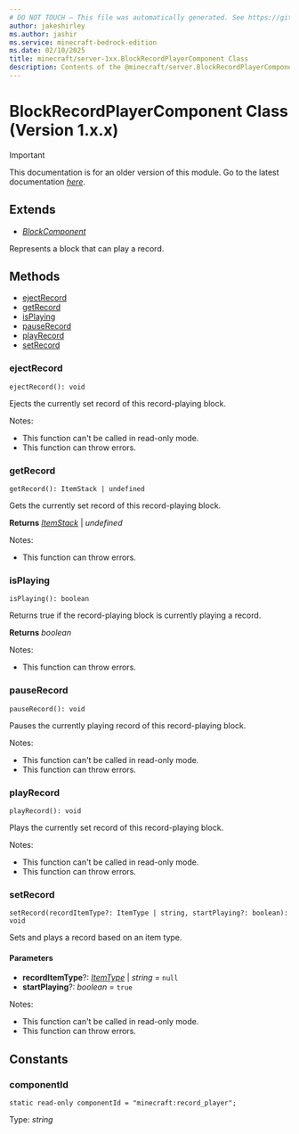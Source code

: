 ```yaml
---
# DO NOT TOUCH — This file was automatically generated. See https://github.com/mojang/minecraftapidocsgenerator to modify descriptions, examples, etc.
author: jakeshirley
ms.author: jashir
ms.service: minecraft-bedrock-edition
ms.date: 02/10/2025
title: minecraft/server-1xx.BlockRecordPlayerComponent Class
description: Contents of the @minecraft/server.BlockRecordPlayerComponent class (Version 1.x.x).
---
```

# BlockRecordPlayerComponent Class (Version 1.x.x)

> [!IMPORTANT]
> This documentation is for an older version of this module. Go to the latest documentation [*here*](../../../scriptapi/minecraft/server/BlockRecordPlayerComponent.md).

## Extends
- [*BlockComponent*](BlockComponent.md)

Represents a block that can play a record.

## Methods
- [ejectRecord](#ejectrecord)
- [getRecord](#getrecord)
- [isPlaying](#isplaying)
- [pauseRecord](#pauserecord)
- [playRecord](#playrecord)
- [setRecord](#setrecord)

### **ejectRecord**
`
ejectRecord(): void
`

Ejects the currently set record of this record-playing block.
  
Notes:
- This function can't be called in read-only mode.
- This function can throw errors.

### **getRecord**
`
getRecord(): ItemStack | undefined
`

Gets the currently set record of this record-playing block.

**Returns** [*ItemStack*](ItemStack.md) | *undefined*
  
Notes:
- This function can throw errors.

### **isPlaying**
`
isPlaying(): boolean
`

Returns true if the record-playing block is currently playing a record.

**Returns** *boolean*
  
Notes:
- This function can throw errors.

### **pauseRecord**
`
pauseRecord(): void
`

Pauses the currently playing record of this record-playing block.
  
Notes:
- This function can't be called in read-only mode.
- This function can throw errors.

### **playRecord**
`
playRecord(): void
`

Plays the currently set record of this record-playing block.
  
Notes:
- This function can't be called in read-only mode.
- This function can throw errors.

### **setRecord**
`
setRecord(recordItemType?: ItemType | string, startPlaying?: boolean): void
`

Sets and plays a record based on an item type.

#### **Parameters**
- **recordItemType**?: [*ItemType*](ItemType.md) | *string* = `null`
- **startPlaying**?: *boolean* = `true`
  
Notes:
- This function can't be called in read-only mode.
- This function can throw errors.

## Constants

### **componentId**
`static read-only componentId = "minecraft:record_player";`

Type: *string*
